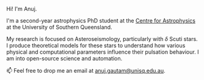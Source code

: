Hi! I'm Anuj.

I'm a second-year astrophysics PhD student at the [Centre for Astrophysics](https://www.unisq.edu.au/research/institutes-centres/iaess/centre-for-astrophysics) at the University of Southern Queensland. 

My research is focused on Asteroseismology, particularly with $\delta$ Scuti stars. I produce theoretical models for these stars to understand how various physical and computational parameters influence their pulsation behaviour. I am into open-source science and automation.

📫 Feel free to drop me an email at anuj.gautam@unisq.edu.au.
    


<!-- <details>
<summary><b><i>💻 Coding Stats</b></i></summary>
<p> -->
  
<!-- START_SECTION:waka -->
<!-- END_SECTION:waka -->
  
<!-- </p></details> -->

<!-- <p align="center">
<img src="./profile-3d-contrib/profile-custom.svg" alt="contrib"/> 
</p> --> 

<!-- <p align="center">
<img src="https://streak-stats.demolab.com/?user=gautam-404&theme=tokyonight" alt="streak" align="center"/> 
</p> -->



<!--
**gautam-404/gautam-404** is a ✨ _special_ ✨ repository because its `README.md` (this file) appears on your GitHub profile.

Here are some ideas to get you started:

- 🔭 I’m currently working on ...
- 🌱 I’m currently learning ...
- 👯 I’m looking to collaborate on ...
- 🤔 I’m looking for help with ...
- 💬 Ask me about ...
- 📫 How to reach me: ...
- 😄 Pronouns: ...
- ⚡ Fun fact: ... 
-->
